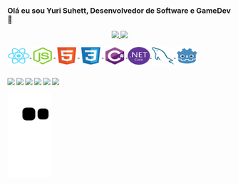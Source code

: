 
###  Olá eu sou Yuri Suhett, Desenvolvedor de Software e GameDev 👋



<div align="center">
  <a href="https://github.com/yurisuhett">
  <img height="180em" src="https://github-readme-stats.vercel.app/api?username=yurisuhett&show_icons=true&theme=gruvbox&include_all_commits=true&count_private=true"/>
  <img height="180em" src="https://github-readme-stats.vercel.app/api/top-langs/?username=yurisuhett&layout=compact&langs_count=7&theme=gruvbox"/>
</div>
  
<div style="display: inline_block"><br>
  <img align="center" alt="Yuri-React" height="40" width="50" src="https://raw.githubusercontent.com/devicons/devicon/master/icons/react/react-original.svg">
  <img align="center" alt="Yuri-Nodejs" height="40" width="50" src="https://github.com/devicons/devicon/blob/master/icons/nodejs/nodejs-original.svg">
  <img align="center" alt="Yuri-HTML" height="40" width="50" src="https://raw.githubusercontent.com/devicons/devicon/master/icons/html5/html5-original.svg">
  <img align="center" alt="Yuri-CSS" height="40" width="50" src="https://raw.githubusercontent.com/devicons/devicon/master/icons/css3/css3-original.svg">
  <img align="center" alt="Yuri-Csharp" height="40" width="50" src="https://raw.githubusercontent.com/devicons/devicon/master/icons/csharp/csharp-original.svg">
  <img align="center" alt="Yuri-DotNetCore" height="40" width="50" src="https://github.com/devicons/devicon/blob/master/icons/dotnetcore/dotnetcore-original.svg">
  <img align="center" alt="Yuri-Mysql" height="40" width="50" src="https://github.com/devicons/devicon/blob/master/icons/mysql/mysql-original.svg">
  <img align="center" alt="Yuri-Godot" height="40" width="50" src="https://github.com/devicons/devicon/blob/master/icons/godot/godot-original.svg">
</div>
  
  ##
  
  <div> 
  <a href="https://www.youtube.com/channel/UC_-uuuZbY0AAt9CViNzvc-Q" target="_blank"><img src="https://img.shields.io/badge/YouTube-FF0000?style=for-the-badge&logo=youtube&logoColor=white" target="_blank"></a>
  <a href="https://instagram.com/rafaballerini" target="_blank"><img src="https://img.shields.io/badge/-Instagram-%23E4405F?style=for-the-badge&logo=instagram&logoColor=white" target="_blank"></a>
 	<a href="https://www.twitch.tv/rafaballerinii" target="_blank"><img src="https://img.shields.io/badge/Twitch-9146FF?style=for-the-badge&logo=twitch&logoColor=white" target="_blank"></a>
 <a href="https://discord.gg/wagxzStdcR" target="_blank"><img src="https://img.shields.io/badge/Discord-7289DA?style=for-the-badge&logo=discord&logoColor=white" target="_blank"></a> 
  <a href = "mailto:contatorafaballerini@gmail.com"><img src="https://img.shields.io/badge/-Gmail-%23333?style=for-the-badge&logo=gmail&logoColor=white" target="_blank"></a>
  <a href="https://www.linkedin.com/in/rafaella-ballerini-45875016a" target="_blank"><img src="https://img.shields.io/badge/-LinkedIn-%230077B5?style=for-the-badge&logo=linkedin&logoColor=white" target="_blank"></a> 
 
  ![Snake animation](https://github.com/rafaballerini/rafaballerini/blob/output/github-contribution-grid-snake.svg)
 
</div>
